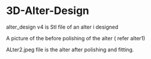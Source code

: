 # 3D-Alter-Design
alter_design v4 is  Stl file of an alter i designed

A picture of the before polishing of the alter ( refer alter1)

ALter2.jpeg file is the alter after polishing and fitting.
